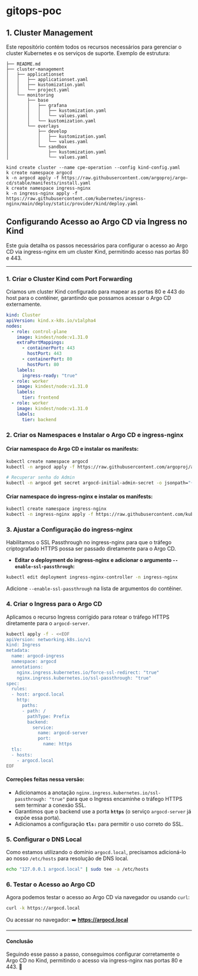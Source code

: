 # gitops-poc

## 1. Cluster Management
Este repositório contém todos os recursos necessários para gerenciar o cluster Kubernetes e os serviços de suporte. Exemplo de estrutura:

```
├── README.md
├── cluster-management
│   ├── applicationset
│   │   ├── applicationset.yaml
│   │   ├── kustomization.yaml
│   │   └── project.yaml
│   └── monitoring
│       ├── base
│       │   ├── grafana
│       │   │   ├── kustomization.yaml
│       │   │   └── values.yaml
│       │   └── kustomization.yaml
│       └── overlays
│           ├── develop
│           │   ├── kustomization.yaml
│           │   └── values.yaml
│           └── sandbox
│               ├── kustomization.yaml
│               └── values.yaml
```

```
kind create cluster --name cpe-operation --config kind-config.yaml
k create namespace argocd
k -n argocd apply -f https://raw.githubusercontent.com/argoproj/argo-cd/stable/manifests/install.yaml
k create namespace ingress-nginx
k -n ingress-nginx apply -f https://raw.githubusercontent.com/kubernetes/ingress-nginx/main/deploy/static/provider/kind/deploy.yaml
```

## Configurando Acesso ao Argo CD via Ingress no Kind

Este guia detalha os passos necessários para configurar o acesso ao Argo CD via ingress-nginx em um cluster Kind, permitindo acesso nas portas 80 e 443.

---

### **1. Criar o Cluster Kind com Port Forwarding**
Criamos um cluster Kind configurado para mapear as portas 80 e 443 do host para o contêiner, garantindo que possamos acessar o Argo CD externamente.

```yaml
kind: Cluster
apiVersion: kind.x-k8s.io/v1alpha4
nodes:
  - role: control-plane
    image: kindest/node:v1.31.0
    extraPortMappings:
      - containerPort: 443
        hostPort: 443
      - containerPort: 80
        hostPort: 80
    labels:
      ingress-ready: "true"
  - role: worker
    image: kindest/node:v1.31.0
    labels:
      tier: frontend
  - role: worker
    image: kindest/node:v1.31.0
    labels:
      tier: backend
```

### **2. Criar os Namespaces e Instalar o Argo CD e ingress-nginx**

#### Criar namespace do Argo CD e instalar os manifests:
```bash
kubectl create namespace argocd
kubectl -n argocd apply -f https://raw.githubusercontent.com/argoproj/argo-cd/stable/manifests/install.yaml

# Recuperar senha do Admin
kubectl -n argocd get secret argocd-initial-admin-secret -o jsonpath="{.data.password}" | base64 --decode
```

#### Criar namespace do ingress-nginx e instalar os manifests:
```bash
kubectl create namespace ingress-nginx
kubectl -n ingress-nginx apply -f https://raw.githubusercontent.com/kubernetes/ingress-nginx/main/deploy/static/provider/kind/deploy.yaml
```

### **3. Ajustar a Configuração do ingress-nginx**

Habilitamos o SSL Passthrough no ingress-nginx para que o tráfego criptografado HTTPS possa ser passado diretamente para o Argo CD.

- **Editar o deployment do ingress-nginx e adicionar o argumento `--enable-ssl-passthrough`:**
```bash
kubectl edit deployment ingress-nginx-controller -n ingress-nginx
```
Adicione `--enable-ssl-passthrough` na lista de argumentos do contêiner.

### **4. Criar o Ingress para o Argo CD**

Aplicamos o recurso Ingress corrigido para rotear o tráfego HTTPS diretamente para o `argocd-server`.

```bash
kubectl apply -f - <<EOF                                          
apiVersion: networking.k8s.io/v1                                                                 
kind: Ingress                   
metadata:                                                                                                                           
  name: argocd-ingress
  namespace: argocd
  annotations:
    nginx.ingress.kubernetes.io/force-ssl-redirect: "true"
    nginx.ingress.kubernetes.io/ssl-passthrough: "true"
spec:
  rules:
  - host: argocd.local
    http:
      paths:
      - path: /
        pathType: Prefix
        backend:
          service:
            name: argocd-server
            port:
              name: https
  tls:
  - hosts:
    - argocd.local
EOF
```

#### **Correções feitas nessa versão:**
- Adicionamos a anotação `nginx.ingress.kubernetes.io/ssl-passthrough: "true"` para que o Ingress encaminhe o tráfego HTTPS sem terminar a conexão SSL.
- Garantimos que o backend use a porta **`https`** (o serviço `argocd-server` já expõe essa porta).
- Adicionamos a configuração **`tls:`** para permitir o uso correto do SSL.

### **5. Configurar o DNS Local**

Como estamos utilizando o domínio `argocd.local`, precisamos adicioná-lo ao nosso `/etc/hosts` para resolução de DNS local.

```bash
echo "127.0.0.1 argocd.local" | sudo tee -a /etc/hosts
```

### **6. Testar o Acesso ao Argo CD**
Agora podemos testar o acesso ao Argo CD via navegador ou usando `curl`:

```bash
curl -k https://argocd.local
```

Ou acessar no navegador:
➡️ **https://argocd.local**

---

#### **Conclusão**

Seguindo esse passo a passo, conseguimos configurar corretamente o Argo CD no Kind, permitindo o acesso via ingress-nginx nas portas 80 e 443. 🚀